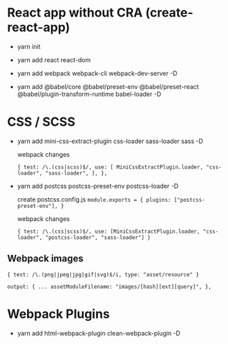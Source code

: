 # React app without CRA (create-react-app)

- yarn init

- yarn add react react-dom

- yarn add webpack webpack-cli webpack-dev-server -D

- yarn add @babel/core @babel/preset-env @babel/preset-react @babel/plugin-transform-runtime babel-loader -D

# CSS / SCSS

- yarn add mini-css-extract-plugin css-loader sass-loader sass -D

  webpack changes

  `{ test: /\.(css|scss)$/, use: [ MiniCssExtractPlugin.loader, "css-loader", "sass-loader", ], },`

- yarn add postcss postcss-preset-env postcss-loader -D

  create postcss.config.js
  `module.exports = { plugins: ["postcss-preset-env"], }`

  webpack changes

  `{ test: /\.(css|scss)$/, use: [MiniCssExtractPlugin.loader, "css-loader", "postcss-loader", "sass-loader"] }`

## Webpack images

`{ test: /\.(png|jpeg|jpg|gif|svg)$/i, type: "asset/resource" }`

`output: { ... assetModuleFilename: "images/[hash][ext][query]", },`

# Webpack Plugins

- yarn add html-webpack-plugin clean-webpack-plugin -D

